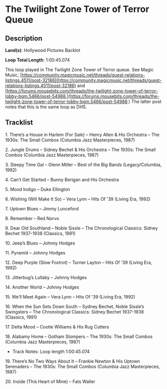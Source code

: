 # The Twilight Zone Tower of Terror Queue

## Description

**Land(s)**: Hollywood Pictures Backlot

**Loop Total Length**: 1:00:45.074

This loop played in The Twilight Zone Tower of Terror queue. See Magic Music, [https://community.magicmusic.net/threads/guest-relations-listings.4511/post-32186](https://community.magicmusic.net/threads/guest-relations-listings.4511/post-32186) and [https://forums.mousebits.com/threads/the-twilight-zone-tower-of-terror-lobby-bgm.5466/post-54988.](https://forums.mousebits.com/threads/the-twilight-zone-tower-of-terror-lobby-bgm.5466/post-54988.) The latter post notes that this is the same loop as DHS.

## Tracklist

1\. There’s a House in Harlem (For Sale) – Henry Allen & His Orchestra – The 1930s: The Small Combos (Columbia Jazz Masterpieces, 1987)



2\. Jungle Drums – Sidney Bechet & His Orchestra – The 1930s: The Small Combos (Columbia Jazz Masterpieces, 1987)



3\. Sleepy Time Gal – Glenn Miller – Best of the Big Bands (Legacy/Columbia, 1992)



4\. Can’t Get Started – Bunny Berigan and His Orchestra



5\. Mood Indigo – Duke Ellington



6\. Wishing (Will Make It So) – Vera Lynn – Hits Of '39 (Living Era, 1992)



7\. Uptown Blues – Jimmy Lunceford



8\. Remember – Red Norvo



9\. Dear Old Southland – Noble Sissle – The Chronological Classics: Sidney Bechet 1937-1938 (Classics, 1991)



10\. Jeep’s Blues – Johnny Hodges



11\. Pyramid – Johnny Hodges



12\. Deep Purple (Slow Foxtrot) – Turner Layton – Hits Of '39 (Living Era, 1992)



13\. Jitterbug’s Lullaby – Johnny Hodges



14\. Another World – Johnny Hodges



15\. We’ll Meet Again – Vera Lynn – Hits Of '39 (Living Era, 1992)



16\. When the Sun Sets Down South – Sydney Bechet, Noble Sissle’s Swingsters – The Chronological Classics: Sidney Bechet 1937-1938 (Classics, 1991)



17\. Delta Mood – Cootie Williams & His Rug Cutters



18\. Alabamy Home – Gotham Stompers – The 1930s: The Small Combos (Columbia Jazz Masterpieces, 1987)

- Track Notes: Loop length 1:00:45.074

19\. There’s No Two Ways About It – Frankie Newton & His Uptown Serenaders – The 1930s: The Small Combos (Columbia Jazz Masterpieces, 1987)



20\. Inside (This Heart of Mine) – Fats Waller


